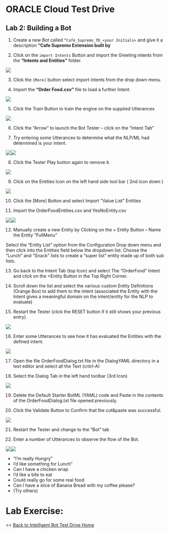 # ORACLE Cloud Test Drive #

## Lab 2: Building a Bot ##

1. Create a new Bot called ``“Café_Supremo_TD_<your Initials>`` and give it a
description **“Cafe Supremo Extension built by <your name>**

2. Click on the ``import Intents`` Button and import the Greeting intents from
the **“Intents and Entities”** folder.

<img src="img/lab1-2.png" witdh="50%"/>

3. Click the ``[More]`` button select import intents from the drop down menu.

4. Import the **“Order Food.csv”** file to load a further Intent.

<img src="img/lab1-4.png" witdh="50%"/>

5. Click the Train Button to train the engine on the supplied Utterances

<img src="img/lab1-5.png" witdh="50%"/>

6. Click the “Arrow” to launch the Bot Tester – click on the “Intent Tab”

7. Try entering some Utterances to determine what the NLP/ML had
determined is your intent.

<img src="img/lab1-7a.png" witdh="50%"/><img src="img/lab1-7b.png" witdh="50%"/>

8. Click the Tester Play button again to remove it.

<img src="img/lab1-8.png" witdh="50%"/>

9. Click on the Entities Icon on the left hand side tool bar ( 2nd icon down )

<img src="img/lab1-9.png" witdh="50%"/>

10. Click the [More] Button and select Import “Value List” Entities

11. Import the OrderFoodEntities.csv and YesNoEntity.csv

<img src="img/lab1-11a.png" witdh="50%"/><img src="img/lab1-11b.png" witdh="50%"/>

12. Manually create a new Entity by Clicking on the + Entity Button – Name
the Entity “FullMenu”

Select the “Entity List” option from the Configuration Drop down menu
and then click into the Entities field below the dropdown list.
Choose the “Lunch” and “Snack” lists to create a “super list” entity made
up of both sub lists.

13. Go back to the Intent Tab (top Icon) and select The “OrderFood” Intent
and click on the +Entity Button in the Top Right Corner.

14. Scroll down the list and select the various custom Entity Definitions
(Orange Box) to add them to the intent (associated the Entity with the
Intent gives a meaningful domain on the intent/entity for the NLP to
evaluate)

15. Restart the Tester (click the RESET button if it still shows your previous
entry).

<img src="img/lab1-15.png" witdh="50%"/>

16. Enter some Utterances to see how it has evaluated the Entities with the
defined intent.

<img src="img/lab1-16.png" witdh="50%"/>

17. Open the file OrderFoodDialog.txt file in the DialogYAML directory in a
text editor and select all the Text (cntrl-A)

18. Select the Dialog Tab in the left hand toolbar (3rd Icon)

<img src="img/lab1-18.png" witdh="50%"/>

19. Delete the Default Starter BotML (YAML) code and Paste in the contents
of the OrderFoodDialog.txt file opened previously.

20. Click the Validate Button to Confirm that the cut&paste was successful.

<img src="img/lab1-20.png" witdh="50%"/>

21. Restart the Tester and change to the “Bot” tab

22. Enter a number of Utterances to observe the flow of the Bot.

<img src="img/lab1-22a.png" witdh="50%"/><img src="img/lab1-22b.png" witdh="50%"/>

- “I’m really Hungry”
- I’d like something for Lunch”
- Can I have a chicken wrap
- I’d like a bite to eat
- Could really go for some real food
- Can I have a slice of Banana Bread with my coffee please?
- (Try others)

# Lab Exercise: #
<< [Back to Intelligent Bot Test Drive Home](README.md)
